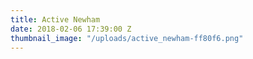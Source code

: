 ```yaml
---
title: Active Newham
date: 2018-02-06 17:39:00 Z
thumbnail_image: "/uploads/active_newham-ff80f6.png"
---
```


